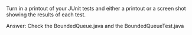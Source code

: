 Turn in a printout of your
JUnit tests and either a printout or a screen shot showing the 
results of each test.

Answer:
Check the BoundedQueue.java and the BoundedQueueTest.java
